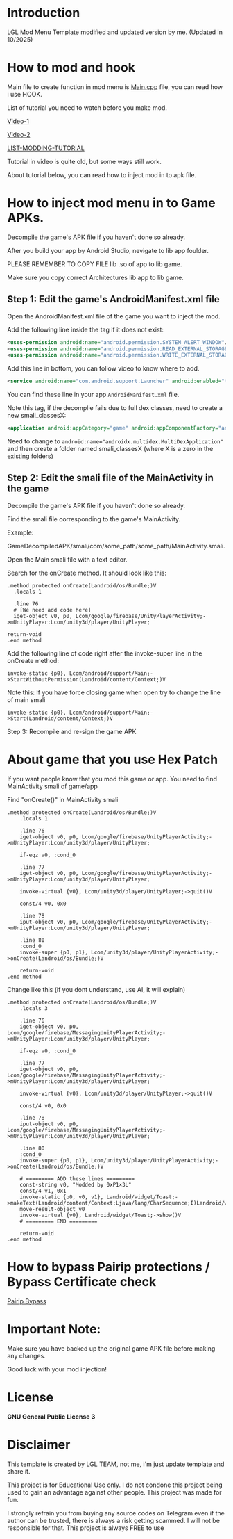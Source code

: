 # Introduction
LGL Mod Menu Template modified and updated version by me. (Updated in 10/2025)

# How to mod and hook
Main file to create function in mod menu is [Main.cpp](https://github.com/0xP1x3L/LGL-ModMenu-Template/blob/f7e47fb361a06132321bb9b809a238f9796784b9/app/src/main/jni/Main.cpp) file, you can read how i use HOOK.

List of tutorial you need to watch before you make mod.

[Video-1](https://www.youtube.com/watch?v=ieMclBtL6Ig&t)

[Video-2](https://www.youtube.com/watch?v=eMQTR3dSNpw&t)

[LIST-MODDING-TUTORIAL](https://platinmods.com/threads/list-of-platinmods-modding-tutorials.19773)

Tutorial in video is quite old, but some ways still work.

About tutorial below, you can read how to inject mod in to apk file.

# How to inject mod menu in to Game APKs.

Decompile the game's APK file if you haven't done so already.

After you build your app by Android Studio, nevigate to lib app foulder.

PLEASE REMEMBER TO COPY FILE lib .so of app to lib game. 

Make sure you copy correct Architectures lib app to lib game.

## Step 1: Edit the game's AndroidManifest.xml file

Open the AndroidManifest.xml file of the game you want to inject the mod.

Add the following line inside the <manifest> tag if it does not exist:
```XML
<uses-permission android:name="android.permission.SYSTEM_ALERT_WINDOW"/>
<uses-permission android:name="android.permission.READ_EXTERNAL_STORAGE"/>
<uses-permission android:name="android.permission.WRITE_EXTERNAL_STORAGE"/>
```
Add this line in bottom, you can follow video to know where to add.
```XML
<service android:name="com.android.support.Launcher" android:enabled="true" android:exported="false" android:stopWithTask="true"/>
```
You can find these line in your app ```AndroidManifest.xml``` file.

Note this <application> tag, if the decomplie fails due to full dex classes, need to create a new smali_classesX:
```XML
<application android:appCategory="game" android:appComponentFactory="androidx.core.app.CoreComponentFactory" android:hardwareAccelerated="true" android:icon="@mipmap/app_icon" android:isGame="true" android:label="@string/app_name" android:name="androidx.multidex.MultiDexApplication" android:networkSecurityConfig="@xml/tp_network_security_config" android:roundIcon="@mipmap/app_icon_round" android:supportsRtl="true" android:theme="@android:style/Theme.NoTitleBar.Fullscreen" android:usesCleartextTraffic="true">
```
Need to change to ```android:name="androidx.multidex.MultiDexApplication"``` and then create a folder named smali_classesX (where X is a zero in the existing folders)

## Step 2: Edit the smali file of the MainActivity in the game

Decompile the game's APK file if you haven't done so already.

Find the smali file corresponding to the game's MainActivity. 

Example:

GameDecompiledAPK/smali/com/some_path/some_path/MainActivity.smali.

Open the Main smali file with a text editor.

Search for the onCreate method. It should look like this:

```Smali
.method protected onCreate(Landroid/os/Bundle;)V
  .locals 1

  .line 76
  # [We need add code here]
  iget-object v0, p0, Lcom/google/firebase/UnityPlayerActivity;->mUnityPlayer:Lcom/unity3d/player/UnityPlayer;

return-void
.end method
```
Add the following line of code right after the invoke-super line in the onCreate method:

```Smali
invoke-static {p0}, Lcom/android/support/Main;->StartWithoutPermission(Landroid/content/Context;)V
```
Note this: If you have force closing game when open try to change the line of main smali
```Smali
invoke-static {p0}, Lcom/android/support/Main;->Start(Landroid/content/Context;)V
```

Step 3: Recompile and re-sign the game APK

# About game that you use Hex Patch

If you want people know that you mod this game or app.
You need to find MainActivity smali of game/app

Find "onCreate()" in MainActivity smali

```Smali
.method protected onCreate(Landroid/os/Bundle;)V
    .locals 1

    .line 76
    iget-object v0, p0, Lcom/google/firebase/UnityPlayerActivity;->mUnityPlayer:Lcom/unity3d/player/UnityPlayer;

    if-eqz v0, :cond_0

    .line 77
    iget-object v0, p0, Lcom/google/firebase/UnityPlayerActivity;->mUnityPlayer:Lcom/unity3d/player/UnityPlayer;

    invoke-virtual {v0}, Lcom/unity3d/player/UnityPlayer;->quit()V

    const/4 v0, 0x0

    .line 78
    iput-object v0, p0, Lcom/google/firebase/UnityPlayerActivity;->mUnityPlayer:Lcom/unity3d/player/UnityPlayer;

    .line 80
    :cond_0
    invoke-super {p0, p1}, Lcom/unity3d/player/UnityPlayerActivity;->onCreate(Landroid/os/Bundle;)V

    return-void
.end method
```

Change like this (if you dont understand, use AI, it will explain)

```Smali
.method protected onCreate(Landroid/os/Bundle;)V
    .locals 3

    .line 76
    iget-object v0, p0, Lcom/google/firebase/MessagingUnityPlayerActivity;->mUnityPlayer:Lcom/unity3d/player/UnityPlayer;

    if-eqz v0, :cond_0

    .line 77
    iget-object v0, p0, Lcom/google/firebase/MessagingUnityPlayerActivity;->mUnityPlayer:Lcom/unity3d/player/UnityPlayer;

    invoke-virtual {v0}, Lcom/unity3d/player/UnityPlayer;->quit()V

    const/4 v0, 0x0

    .line 78
    iput-object v0, p0, Lcom/google/firebase/MessagingUnityPlayerActivity;->mUnityPlayer:Lcom/unity3d/player/UnityPlayer;

    .line 80
    :cond_0
    invoke-super {p0, p1}, Lcom/unity3d/player/UnityPlayerActivity;->onCreate(Landroid/os/Bundle;)V

    # ========= ADD these lines =========
    const-string v0, "Modded by 0xP1×3L"
    const/4 v1, 0x1
    invoke-static {p0, v0, v1}, Landroid/widget/Toast;->makeText(Landroid/content/Context;Ljava/lang/CharSequence;I)Landroid/widget/Toast;
    move-result-object v0
    invoke-virtual {v0}, Landroid/widget/Toast;->show()V
    # ========= END =========

    return-void
.end method
```

# How to bypass Pairip protections / Bypass Certificate check
[Pairip Bypass](https://platinmods.com/threads/how-to-bypass-pairip-protections-latest-too-easy.203105)

# Important Note:
Make sure you have backed up the original game APK file before making any changes.

Good luck with your mod injection!

# License
**GNU General Public License 3**

# Disclaimer
This template is created by LGL TEAM, not me, i'm just update template and share it.

This project is for Educational Use only. I do not condone this project being used to gain an advantage against other people. This project was made for fun.

I strongly refrain you from buying any source codes on Telegram even if the author can be trusted, there is always a risk getting scammed. I will not be responsible for that. This project is always FREE to use
